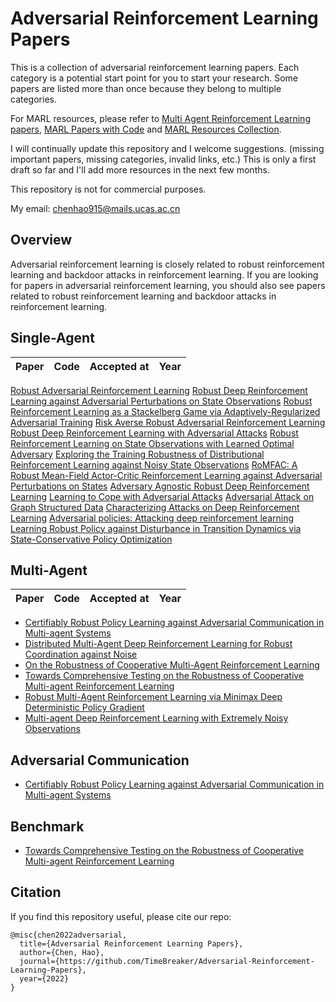 # Adversarial Reinforcement Learning Papers
This is a collection of adversarial reinforcement learning papers. Each category is a potential start point for you to start your research. Some papers are listed more than once because they belong to multiple categories.

For MARL resources, please refer to [Multi Agent Reinforcement Learning papers](https://github.com/TimeBreaker/Multi-Agent-Reinforcement-Learning-papers), [MARL Papers with Code](https://github.com/TimeBreaker/MARL-papers-with-code) and [MARL Resources Collection](https://github.com/TimeBreaker/MARL-resources-collection).

I will continually update this repository and I welcome suggestions. (missing important papers, missing categories, invalid links, etc.) This is only a first draft so far and I'll add more resources in the next few months.

This repository is not for commercial purposes.

My email: chenhao915@mails.ucas.ac.cn


## Overview
Adversarial reinforcement learning is closely related to robust reinforcement learning and backdoor attacks in reinforcement learning. If you are looking for papers in adversarial reinforcement learning, you should also see papers related to robust reinforcement learning and backdoor attacks in reinforcement learning.


## Single-Agent
Paper|Code|Accepted at|Year
--|:--:|:--:|--:
[Robust Adversarial Reinforcement Learning](http://proceedings.mlr.press/v70/pinto17a/pinto17a.pdf)
[Robust Deep Reinforcement Learning against Adversarial Perturbations on State Observations](https://proceedings.neurips.cc/paper/2020/file/f0eb6568ea114ba6e293f903c34d7488-Paper.pdf)
[Robust Reinforcement Learning as a Stackelberg Game via Adaptively-Regularized Adversarial Training](https://arxiv.org/pdf/2202.09514)
[Risk Averse Robust Adversarial Reinforcement Learning](https://arxiv.org/pdf/1904.00511)
[Robust Deep Reinforcement Learning with Adversarial Attacks](https://arxiv.org/pdf/1712.03632)
[Robust Reinforcement Learning on State Observations with Learned Optimal Adversary](https://arxiv.org/pdf/2101.08452)
[Exploring the Training Robustness of Distributional Reinforcement Learning against Noisy State Observations](https://arxiv.org/pdf/2109.08776)
[RoMFAC: A Robust Mean-Field Actor-Critic Reinforcement Learning against Adversarial Perturbations on States](https://arxiv.org/pdf/2205.07229)
[Adversary Agnostic Robust Deep Reinforcement Learning](https://arxiv.org/pdf/2008.06199)
[Learning to Cope with Adversarial Attacks](https://arxiv.org/pdf/1906.12061)
[Adversarial Attack on Graph Structured Data](http://proceedings.mlr.press/v80/dai18b/dai18b.pdf)
[Characterizing Attacks on Deep Reinforcement Learning](http://proceedings.mlr.press/v80/dai18b/dai18b.pdf)
[Adversarial policies: Attacking deep reinforcement learning](https://arxiv.org/pdf/1905.10615)
[Learning Robust Policy against Disturbance in Transition Dynamics via State-Conservative Policy Optimization](https://ojs.aaai.org/index.php/AAAI/article/view/20686/20445)




## Multi-Agent
Paper|Code|Accepted at|Year
--|:--:|:--:|--:
* [Certifiably Robust Policy Learning against Adversarial Communication in Multi-agent Systems](https://arxiv.org/pdf/2206.10158)
* [Distributed Multi-Agent Deep Reinforcement Learning for Robust Coordination against Noise](https://arxiv.org/pdf/2205.09705)
* [On the Robustness of Cooperative Multi-Agent Reinforcement Learning](https://arxiv.org/pdf/2003.03722)
* [Towards Comprehensive Testing on the Robustness of Cooperative Multi-agent Reinforcement Learning](https://openaccess.thecvf.com/content/CVPR2022W/ArtOfRobust/papers/Guo_Towards_Comprehensive_Testing_on_the_Robustness_of_Cooperative_Multi-Agent_Reinforcement_CVPRW_2022_paper.pdf)
* [Robust Multi-Agent Reinforcement Learning via Minimax Deep Deterministic Policy Gradient](https://ojs.aaai.org/index.php/AAAI/article/view/4327/4205)
* [Multi-agent Deep Reinforcement Learning with Extremely Noisy Observations](https://arxiv.org/pdf/1812.00922)
<!-- * []()
* []()
* []()
* []() -->


## Adversarial Communication
* [Certifiably Robust Policy Learning against Adversarial Communication in Multi-agent Systems](https://arxiv.org/pdf/2206.10158)


<!-- ## Adversarial Attacks
* []()
* []()
* []() -->


## Benchmark
* [Towards Comprehensive Testing on the Robustness of Cooperative Multi-agent Reinforcement Learning](https://openaccess.thecvf.com/content/CVPR2022W/ArtOfRobust/papers/Guo_Towards_Comprehensive_Testing_on_the_Robustness_of_Cooperative_Multi-Agent_Reinforcement_CVPRW_2022_paper.pdf)



## Citation

If you find this repository useful, please cite our repo:
```
@misc{chen2022adversarial,
  title={Adversarial Reinforcement Learning Papers},
  author={Chen, Hao},
  journal={https://github.com/TimeBreaker/Adversarial-Reinforcement-Learning-Papers},
  year={2022}
}
```
